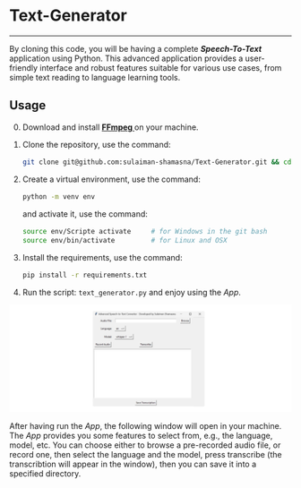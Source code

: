 # Text-Generator
---
By cloning this code, you will be having a complete ***Speech-To-Text*** application using Python. This advanced application provides a user-friendly interface and robust features suitable for various use cases, from simple text reading to language learning tools.

## Usage
0. Download and install **[FFmpeg ](https://phoenixnap.com/kb/ffmpeg-windows)** on your machine.

1. Clone the repository, use the command:
    ```bash
    git clone git@github.com:sulaiman-shamasna/Text-Generator.git && cd Text-Generator
    ```

2. Create a virtual environment, use the command:
    ```bash
    python -m venv env
    ```
    and activate it, use the command:
    ```bash
    source env/Scripte activate     # for Windows in the git bash
    source env/bin/activate         # for Linux and OSX
    ```

3. Install the requirements, use the command:
    ```bash
    pip install -r requirements.txt
    ```

4. Run the script: ```text_generator.py``` and enjoy using the *App*.

![Text-Generator](https://github.com/sulaiman-shamasna/Text-Generator/blob/main/plots/Text-Generator-UI.png)

After having run the *App*, the following window will open in your machine. The *App* provides you some features to select from, e.g., the language, model, etc. You can choose either to browse a pre-recorded audio file, or record one, then select the language and the model, press transcribe (the transcribtion will appear in the window), then you can save it into a specified directory.
